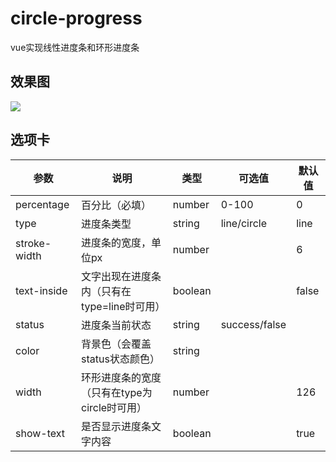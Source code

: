 # circle-progress
vue实现线性进度条和环形进度条

## 效果图

![](C:\Users\dell\Desktop\0]KL2%EY{3M2R%91W1[BARA.png)

## 选项卡

| 参数         | 说明                                         | 类型    | 可选值        | 默认值 |
| ------------ | -------------------------------------------- | ------- | ------------- | ------ |
| percentage   | 百分比（必填）                               | number  | 0-100         | 0      |
| type         | 进度条类型                                   | string  | line/circle   | line   |
| stroke-width | 进度条的宽度，单位px                         | number  |               | 6      |
| text-inside  | 文字出现在进度条内（只有在type=line时可用）  | boolean |               | false  |
| status       | 进度条当前状态                               | string  | success/false |        |
| color        | 背景色（会覆盖status状态颜色）               | string  |               |        |
| width        | 环形进度条的宽度（只有在type为circle时可用） | number  |               | 126    |
| show-text    | 是否显示进度条文字内容                       | boolean |               | true   |

